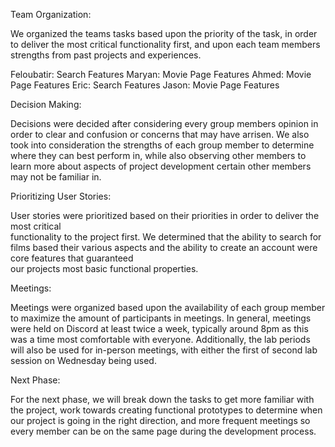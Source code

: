 Team Organization:

We organized the teams tasks based upon the priority of the task, in order to deliver the 
most critical functionality first, and upon each team members strengths from past projects
and experiences.

Feloubatir: Search Features
Maryan: Movie Page Features
Ahmed: Movie Page Features
Eric: Search Features
Jason: Movie Page Features

Decision Making:

Decisions were decided after considering every group members opinion in order to clear and 
confusion or concerns that may have arrisen. We also took into consideration the strengths 
of each group member to determine where they can best perform in, while also observing other 
members to learn more about aspects of project development certain other members may not be 
familiar in.

Prioritizing User Stories:

User stories were prioritized based on their priorities in order to deliver the most critical  
functionality to the project first. We determined that the ability to search for films based 
their various aspects and the ability to create an account were core features that guaranteed  
our projects most basic functional properties.

Meetings: 

Meetings were organized based upon the availability of each group member to maximize the amount 
of participants in meetings. In general, meetings were held on Discord at least twice a week, 
typically around 8pm as this was a time most comfortable with everyone. Additionally, the lab 
periods will also be used for in-person meetings, with either the first of second lab session 
on Wednesday being used.

Next Phase:

For the next phase, we will break down the tasks to get more familiar with the project, work 
towards creating functional prototypes to determine when our project is going in the right 
direction, and more frequent meetings so every member can be on the same page during the 
development process.
